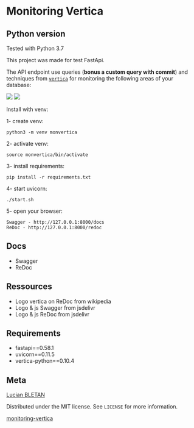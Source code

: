 # Monitoring Vertica

Python version
--------------

Tested with Python 3.7

This project was made for test FastApi.

The API endpoint use queries (**bonus a custom query with commit**) and techniques from [`vertica`](https://www.vertica.com/kb/Best-Practices-for-Monitoring-Vertica/Content/BestPractices/BestPracticesforMonitoringVertica.htm) for monitoring the following areas of your database:

![](screens/doc.png)
![](screens/redoc.png)


Install with venv:

1- create venv:

    python3 -m venv monvertica
    
2- activate venv:

    source monvertica/bin/activate
    
3- install requirements:

    pip install -r requirements.txt
    
4- start uvicorn:

    ./start.sh

5- open your browser:

    Swagger - http://127.0.0.1:8000/docs
    ReDoc - http://127.0.0.1:8000/redoc

## Docs

* Swagger
* ReDoc

## Ressources

* Logo vertica on ReDoc from wikipedia
* Logo & js Swagger from jsdelivr
* Logo & js ReDoc from jsdelivr

## Requirements

* fastapi==0.58.1
* uvicorn==0.11.5
* vertica-python==0.10.4

## Meta

[Lucian BLETAN](https://github.com/gni)

Distributed under the MIT license. See ``LICENSE`` for more information.

[monitoring-vertica](https://github.com/gni/monitoring-vertica)
